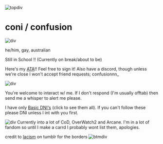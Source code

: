 ![topdiv](https://64.media.tumblr.com/34de2ee04785cba4c011f3a0e8974adc/c66445df1a34b26b-eb/s2048x3072/aae501cd31d840750de064a4358edd591f1536d9.pnj)

# coni / confusion

![div](https://64.media.tumblr.com/e9e301b509f4f80141a8a0ccbfdc6493/c66445df1a34b26b-73/s400x600/bc3fcc11a87d878d93f51e87b6346e64ca93c3a1.pnj)

he/him, gay, australian

Still in School !! (Currently on break/about to be) 

Here's my [ATA](https://confusionnn.atabook.org/)!! Feel free to sign it! Also have a discord, though unless we're close I won't accept friend requests; confusionnn_    

![div](https://64.media.tumblr.com/e9e301b509f4f80141a8a0ccbfdc6493/c66445df1a34b26b-73/s400x600/bc3fcc11a87d878d93f51e87b6346e64ca93c3a1.pnj)

You're welcome to interact w/ me. If I don't respond (I'm usually offtab) then send me a whisper to alert me please. 

I have only [Basic DNI's](https://basic-dni.crd.co/) (click to see them all). If you can't follow these please DNI unless I int with you first.

![div](https://64.media.tumblr.com/e9e301b509f4f80141a8a0ccbfdc6493/c66445df1a34b26b-73/s400x600/bc3fcc11a87d878d93f51e87b6346e64ca93c3a1.pnj)
Currently into a lot of CoD, OverWatch2 and Arcane. I'm in a lot of fandom so until I make a carrd I probably wont list them, apologies. 



credit to [lacism](https://www.tumblr.com/lacism) on tumblr for the borders
![btmdiv](https://64.media.tumblr.com/6e12690b1166c3b95959f4afcdc6282e/c66445df1a34b26b-ae/s2048x3072/0e544cbd37a49bd1d25a046da2abdeab7bd8ba67.pnj)
